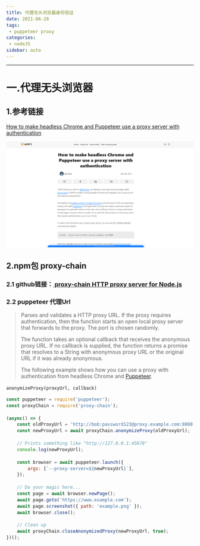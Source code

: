 ```yaml
---
title: 代理无头浏览器身份验证
date: 2021-06-28
tags:
 - puppeteer proxy
categories: 
 - nodeJS
sidebar: auto
---
```

---

# 一.代理无头浏览器

## 1.参考链接

[How to make headless Chrome and Puppeteer use a proxy server with authentication](https://medium.com/@jancurn/how-to-make-headless-chrome-and-puppeteer-use-a-proxy-server-with-authentication-249a21a79212)

![puppeteer-proxy](../imgs/headless.jpg)

## 2.npm包 proxy-chain

### 2.1 github链接：[ proxy-chain HTTP proxy server for Node.js ]( https://github.com/AlexGodard/proxy-chain/packages/555113 )

### 2.2 puppeteer 代理Url

> Parses and validates a HTTP proxy URL. If the proxy requires authentication,
> then the function starts an open local proxy server that forwards to the proxy.
> The port is chosen randomly.
>
> The function takes an optional callback that receives the anonymous proxy URL.
> If no callback is supplied, the function returns a promise that resolves to a String with
> anonymous proxy URL or the original URL if it was already anonymous.
>
> The following example shows how you can use a proxy with authentication
> from headless Chrome and [Puppeteer](https://github.com/GoogleChrome/puppeteer).

`anonymizeProxy(proxyUrl, callback)`

```js
const puppeteer = require('puppeteer');
const proxyChain = require('proxy-chain');

(async() => {
    const oldProxyUrl = 'http://bob:password123@proxy.example.com:8000';
    const newProxyUrl = await proxyChain.anonymizeProxy(oldProxyUrl);

    // Prints something like "http://127.0.0.1:45678"
    console.log(newProxyUrl);

    const browser = await puppeteer.launch({
        args: [`--proxy-server=${newProxyUrl}`],
    });

    // Do your magic here...
    const page = await browser.newPage();
    await page.goto('https://www.example.com');
    await page.screenshot({ path: 'example.png' });
    await browser.close();

    // Clean up
    await proxyChain.closeAnonymizedProxy(newProxyUrl, true);
})();
```

